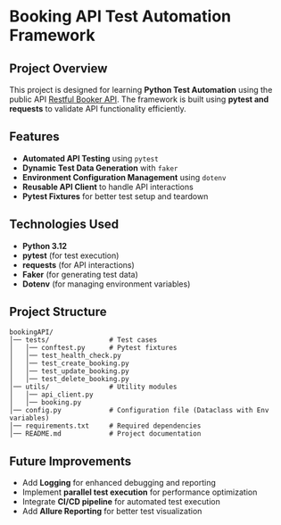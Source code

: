 # Booking API Test Automation Framework

## Project Overview
This project is designed for learning **Python Test Automation** using the public API [Restful Booker API](https://restful-booker.herokuapp.com/apidoc/index.html). The framework is built using **pytest and requests** to validate API functionality efficiently.

## Features
- **Automated API Testing** using `pytest`
- **Dynamic Test Data Generation** with `faker`
- **Environment Configuration Management** using `dotenv`
- **Reusable API Client** to handle API interactions
- **Pytest Fixtures** for better test setup and teardown

## Technologies Used
- **Python 3.12**
- **pytest** (for test execution)
- **requests** (for API interactions)
- **Faker** (for generating test data)
- **Dotenv** (for managing environment variables)

## Project Structure
```
bookingAPI/
│── tests/               # Test cases
│   │── conftest.py      # Pytest fixtures
│   │── test_health_check.py
│   │── test_create_booking.py
│   │── test_update_booking.py
│   │── test_delete_booking.py
│── utils/               # Utility modules
│   │── api_client.py
│   │── booking.py
│── config.py            # Configuration file (Dataclass with Env variables)
│── requirements.txt     # Required dependencies
│── README.md            # Project documentation
```

## Future Improvements
- Add **Logging** for enhanced debugging and reporting
- Implement **parallel test execution** for performance optimization
- Integrate **CI/CD pipeline** for automated test execution
- Add **Allure Reporting** for better test visualization

